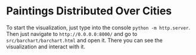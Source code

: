 # Paintings Distributed Over Cities

To start the visualization, just type into the console `python -m http.server`.
Then just navigate to `http://0.0.0.0:8000/` and go to `src/barchart/barchart.html` and open it.
There you can see the visualization and interact with it.
